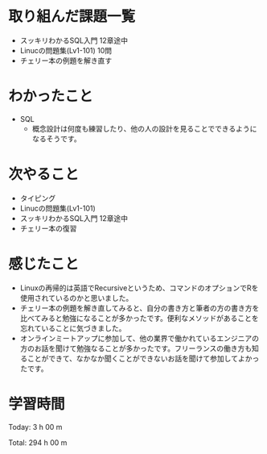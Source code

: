 # 取り組んだ課題一覧
- スッキリわかるSQL入門 12章途中
- Linucの問題集(Lv1-101) 10問
- チェリー本の例題を解き直す

# わかったこと
- SQL
    - 概念設計は何度も練習したり、他の人の設計を見ることでできるようになるそうです。

# 次やること
- タイピング
- Linucの問題集(Lv1-101)
- スッキリわかるSQL入門 12章途中
- チェリー本の復習

# 感じたこと
- Linuxの再帰的は英語でRecursiveというため、コマンドのオプションでRを使用されているのかと思いました。
- チェリー本の例題を解き直してみると、自分の書き方と筆者の方の書き方を比べてみると勉強になることが多かったです。便利なメソッドがあることを忘れていることに気づきました。
- オンラインミートアップに参加して、他の業界で働かれているエンジニアの方のお話を聞けて勉強なることが多かったです。フリーランスの働き方も知ることができて、なかなか聞くことができないお話を聞けて参加してよかったです。


# 学習時間
Today: 3 h 00 m

Total: 294 h 00 m


































